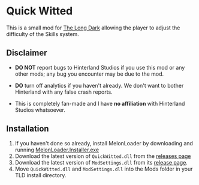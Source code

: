 # Quick Witted

This is a small mod for [The Long Dark](http://hinterlandgames.com/) allowing the player to adjust the difficulty of the Skills system.

## Disclaimer

* **DO NOT** report bugs to Hinterland Studios if you use this mod or any other mods; any bug you encounter may be due to the mod.

* **DO** turn off analytics if you haven't already. We don't want to bother Hinterland with any false crash reports.

* This is completely fan-made and I have **no affiliation** with Hinterland Studios whatsoever.

## Installation

1. If you haven't done so already, install MelonLoader by downloading and running [MelonLoader.Installer.exe](https://github.com/HerpDerpinstine/MelonLoader/releases/latest/download/MelonLoader.Installer.exe)
2. Download the latest version of `QuickWitted.dll` from the [releases page](https://github.com/ds5678/QuickWitted/releases)
3. Download the latest version of `ModSettings.dll` from its [release page](https://github.com/zeobviouslyfakeacc/ModSettings/releases).
4. Move `QuickWitted.dll` and `ModSettings.dll` into the Mods folder in your TLD install directory.